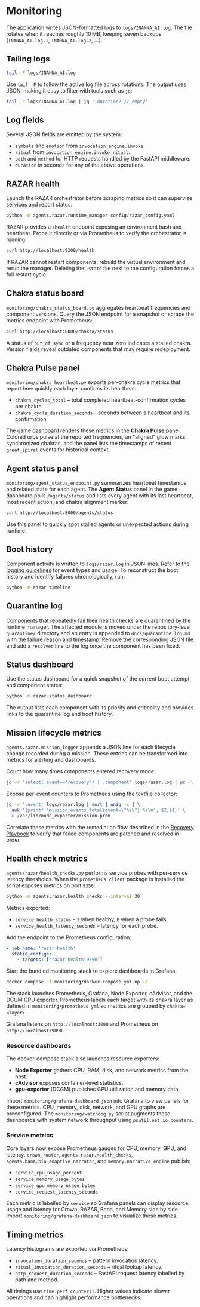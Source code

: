 # Monitoring

The application writes JSON-formatted logs to `logs/INANNA_AI.log`. The file
rotates when it reaches roughly 10 MB, keeping seven backups
(`INANNA_AI.log.1`, `INANNA_AI.log.2`, ...).

## Tailing logs

```bash
tail -F logs/INANNA_AI.log
```

Use `tail -F` to follow the active log file across rotations. The output uses
JSON, making it easy to filter with tools such as `jq`:

```bash
tail -F logs/INANNA_AI.log | jq '.duration? // empty'
```

## Log fields

Several JSON fields are emitted by the system:

- `symbols` and `emotion` from `invocation_engine.invoke`.
- `ritual` from `invocation_engine.invoke_ritual`.
- `path` and `method` for HTTP requests handled by the FastAPI middleware.
- `duration` in seconds for any of the above operations.

## RAZAR health

Launch the RAZAR orchestrator before scraping metrics so it can supervise
services and report status:

```bash
python -m agents.razar.runtime_manager config/razar_config.yaml
```

RAZAR provides a `/health` endpoint exposing an environment hash and heartbeat.
Probe it directly or via Prometheus to verify the orchestrator is running:

```bash
curl http://localhost:9300/health
```

If RAZAR cannot restart components, rebuild the virtual environment and rerun
the manager. Deleting the `.state` file next to the configuration forces a
full restart cycle.

## Chakra status board

`monitoring/chakra_status_board.py` aggregates heartbeat frequencies and
component versions. Query the JSON endpoint for a snapshot or scrape the
metrics endpoint with Prometheus:

```bash
curl http://localhost:8000/chakra/status
```

A status of `out_of_sync` or a frequency near zero indicates a stalled chakra.
Version fields reveal outdated components that may require redeployment.

## Chakra Pulse panel

`monitoring/chakra_heartbeat.py` exports per-chakra cycle metrics that report
how quickly each layer confirms its heartbeat:

- `chakra_cycles_total` – total completed heartbeat-confirmation cycles per chakra
- `chakra_cycle_duration_seconds` – seconds between a heartbeat and its confirmation

The game dashboard renders these metrics in the **Chakra Pulse** panel. Colored
orbs pulse at the reported frequencies, an "aligned" glow marks synchronized
chakras, and the panel lists the timestamps of recent `great_spiral` events for
historical context.

## Agent status panel

`monitoring/agent_status_endpoint.py` summarizes heartbeat timestamps and
related state for each agent. The **Agent Status** panel in the game dashboard
polls `/agents/status` and lists every agent with its last heartbeat, most
recent action, and chakra alignment marker:

```bash
curl http://localhost:8000/agents/status
```

Use this panel to quickly spot stalled agents or unexpected actions during
runtime.

## Boot history

Component activity is written to `logs/razar.log` in JSON lines. Refer to the
[logging guidelines](logging_guidelines.md) for event types and usage. To
reconstruct the boot history and identify failures chronologically, run:

```bash
python -m razar timeline
```

## Quarantine log

Components that repeatedly fail their health checks are quarantined by the
runtime manager. The affected module is moved under the repository-level
`quarantine/` directory and an entry is appended to
`docs/quarantine_log.md` with the failure reason and timestamp. Remove the
corresponding JSON file and add a `resolved` line to the log once the component
has been fixed.

## Status dashboard

Use the status dashboard for a quick snapshot of the current boot attempt and
component states:

```bash
python -m razar.status_dashboard
```

The output lists each component with its priority and criticality and provides
links to the quarantine log and boot history.

## Mission lifecycle metrics

`agents.razar.mission_logger` appends a JSON line for each lifecycle change
recorded during a mission. These entries can be transformed into metrics for
alerting and dashboards.

Count how many times components entered recovery mode:

```bash
jq -r 'select(.event=="recovery") | .component' logs/razar.log | wc -l
```

Expose per-event counters to Prometheus using the textfile collector:

```bash
jq -r '.event' logs/razar.log | sort | uniq -c | \
  awk '{printf "mission_events_total{event=\"%s\"} %s\n", $2,$1}' \
  > /var/lib/node_exporter/mission.prom
```

Correlate these metrics with the remediation flow described in the
[Recovery Playbook](recovery_playbook.md) to verify that failed components are
patched and resolved in order.

## Health check metrics

`agents/razar/health_checks.py` performs service probes with per-service latency
thresholds. When the `prometheus_client` package is installed the script
exposes metrics on port `9350`:

```bash
python -m agents.razar.health_checks --interval 30
```

Metrics exported:

- `service_health_status` – `1` when healthy, `0` when a probe fails.
- `service_health_latency_seconds` – latency for each probe.

Add the endpoint to the Prometheus configuration:

```yaml
- job_name: 'razar-health'
  static_configs:
    - targets: ['razar-health:9350']
```

Start the bundled monitoring stack to explore dashboards in Grafana:

```bash
docker compose -f monitoring/docker-compose.yml up -d
```

The stack launches Prometheus, Grafana, Node Exporter, cAdvisor, and the DCGM
GPU exporter. Prometheus labels each target with its chakra layer as defined in
`monitoring/prometheus.yml` so metrics are grouped by `chakra=<layer>`.

Grafana listens on `http://localhost:3000` and Prometheus on `http://localhost:9090`.

### Resource dashboards

The docker-compose stack also launches resource exporters:

- **Node Exporter** gathers CPU, RAM, disk, and network metrics from the host.
- **cAdvisor** exposes container-level statistics.
- **gpu-exporter** (DCGM) publishes GPU utilization and memory data.

Import `monitoring/grafana-dashboard.json` into Grafana to view panels for
these metrics. CPU, memory, disk, network, and GPU graphs are preconfigured.
The `monitoring/watchdog.py` script augments these dashboards with system
network throughput using `psutil.net_io_counters`.

### Service metrics

Core layers now expose Prometheus gauges for CPU, memory, GPU, and latency.
`crown_router`, `agents.razar.health_checks`, `agents.bana.bio_adaptive_narrator`,
and `memory.narrative_engine` publish:

- `service_cpu_usage_percent`
- `service_memory_usage_bytes`
- `service_gpu_memory_usage_bytes`
- `service_request_latency_seconds`

Each metric is labelled by `service` so Grafana panels can display resource
usage and latency for Crown, RAZAR, Bana, and Memory side by side. Import
`monitoring/grafana-dashboard.json` to visualize these metrics.

## Timing metrics

Latency histograms are exported via Prometheus:

- `invocation_duration_seconds` – pattern invocation latency.
- `ritual_invocation_duration_seconds` – ritual lookup latency.
- `http_request_duration_seconds` – FastAPI request latency labelled by path and method.

All timings use `time.perf_counter()`. Higher values indicate slower operations
and can highlight performance bottlenecks.

